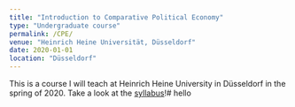 ```yaml
---
title: "Introduction to Comparative Political Economy"
type: "Undergraduate course"
permalink: /CPE/
venue: "Heinrich Heine Universität, Düsseldorf"
date: 2020-01-01
location: "Düsseldorf"
---
```


This is a course I will teach at Heinrich Heine University in Düsseldorf in the spring of 2020. Take a look at the [syllabus](https://github.com/tseidl/timoseidl/raw/master/syllabus_CPE_Seidl.pdf)!# hello
